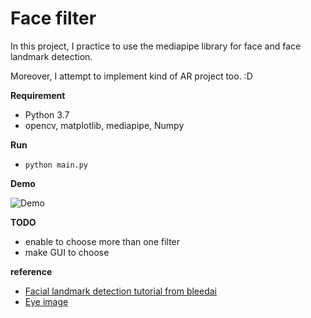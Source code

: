 # Face filter

In this project, I practice to use the mediapipe library for face and face landmark detection.

Moreover, I attempt to implement kind of AR project too. :D

**Requirement**
- Python 3.7
- opencv, matplotlib, mediapipe, Numpy

**Run**
- `python main.py`

**Demo**

![Demo](assets/demo.gif "Demo")

**TODO**
- enable to choose more than one filter
- make GUI to choose 

**reference**
- [Facial landmark detection tutorial from bleedai](https://bleedai.com/facial-landmark-detection-with-mediapipe-creating-animated-snapchat-filters/)
- [Eye image](https://www.pngwing.com/en/free-png-dhrwh)
